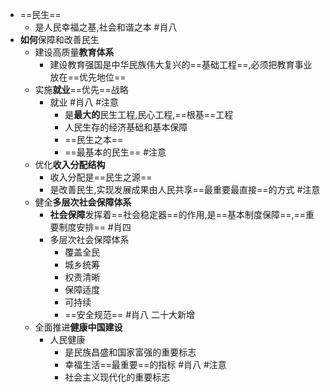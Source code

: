 - ==民生==
	- 是人民幸福之基,社会和谐之本  #肖八
- **如何**保障和改善民生
	- 建设高质量**教育体系**
		- 建设教育强国是中华民族伟大复兴的==基础工程==,必须把教育事业放在==优先地位==
	- 实施**就业**==优先==战略
		- 就业 #肖八 #注意
			- 是**最大的**民生工程,民心工程,==根基==工程
			- 人民生存的经济基础和基本保障
			- ==民生之本==
			- ==最基本的民生== #注意
	- 优化**收入分配结构**
		- 收入分配是==民生之源==
		- 是改善民生,实现发展成果由人民共享==最重要最直接==的方式 #注意
	- 健全**多层次社会保障体系**
		- **社会保障**发挥着==社会稳定器==的作用,是==基本制度保障==,==重要制度安排== #肖四
		- 多层次社会保障体系
			- 覆盖全民
			- 城乡统筹
			- 权责清晰
			- 保障适度 
			- 可持续
			- ==安全规范== #肖八 二十大新增
	- 全面推进**健康中国建设**
		- 人民健康
			- 是民族昌盛和国家富强的重要标志
			- 幸福生活==最重要==的指标 #肖八 #注意 
			- 社会主义现代化的重要标志
